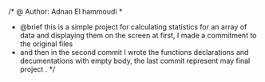 /* @ Author: Adnan El hammoudi
*
*  @brief this is a simple project for calculating statistics for an array of data  and displaying them on the screen at first, I made a commitment to the original files
*  and then in the second commit I wrote the functions declarations and decumentations with empty body,  the last commit  represent may final project .
*/
